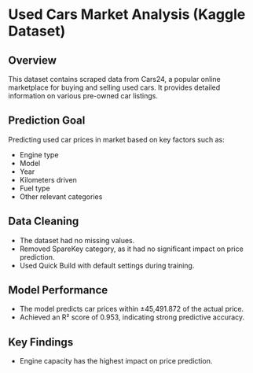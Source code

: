 # Used Cars Market Analysis (Kaggle Dataset)

## Overview  
This dataset contains scraped data from Cars24, a popular online marketplace for buying and selling used cars. It provides detailed information on various pre-owned car listings.

## Prediction Goal  
Predicting used car prices in market based on key factors such as:  
- Engine type 
- Model
- Year 
- Kilometers driven
- Fuel type
- Other relevant categories  

## Data Cleaning  
- The dataset had no missing values.  
- Removed SpareKey category, as it had no significant impact on price prediction.  
- Used Quick Build with default settings during training.  

## Model Performance  
- The model predicts car prices within ±45,491.872 of the actual price.  
- Achieved an R² score of 0.953, indicating strong predictive accuracy.  

## Key Findings  
- Engine capacity has the highest impact on price prediction.  
